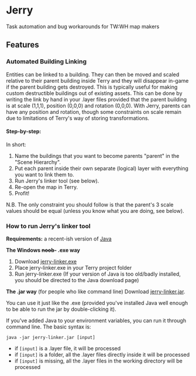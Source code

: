 # Jerry
Task automation and bug workarounds for TW:WH map makers

## Features

### Automated Building Linking
Entities can be linked to a building. They can then be moved and scaled relative to their parent building inside Terry and they will disappear in-game if the parent building gets destroyed.
This is typically useful for making custom destructible buildings out of existing assets.
This can be done by writing the link by hand in your .layer files provided that the parent building is at scale (1,1,1), position (0,0,0) and rotation (0,0,0).
With Jerry, parents can have any position and rotation, though some constraints on scale remain due to limitations of Terry's way of storing transformations.

#### Step-by-step:
In short:
1. Name the buildings that you want to become parents "parent" in the "Scene Hierarchy".
2. Put each parent inside their own separate (logical) layer with everything you want to link them to.
3. Run Jerry's linker tool (see below).
4. Re-open the map in Terry.
5. Profit!

N.B. The only constraint you should follow is that the parent's 3 scale values should be equal (unless you know what you are doing, see below).

### How to run Jerry's linker tool
**Requirements:**
a recent-ish version of [Java](https://www.java.com/en/download/)

**The Windows ~~noob~~- .exe way**
1. Download [jerry-linker.exe](https://github.com/Sizertz/Jerry/raw/master/Jerry/dist/jerry-linker.exe)
2. Place jerry-linker.exe in your Terry project folder
3. Run jerry-linker.exe
(If your version of Java is too old/badly installed, you should be directed to the Java download page)
  
**The .jar way** (for people who like command line)
Download [jerry-linker.jar](https://github.com/Sizertz/Jerry/raw/master/Jerry/dist/jerry-linker.jar).

You can use it just like the .exe (provided you've installed Java well enough to be able to run the jar by double-clicking it).

If you've added Java to your environment variables, you can run it through command line. The basic syntax is:
```
java -jar jerry-linker.jar [input]
```
* if `[input]` is a .layer file, it will be processed
* if `[input]` is a folder, all the .layer files directly inside it will be processed
* if `[input]` is missing, all the .layer files in the working directory will be processed




